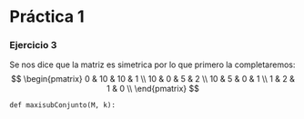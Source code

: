 # Práctica 1

### Ejercicio 3
Se nos dice que la matriz es simetrica por lo que primero la completaremos:
$$
\begin{pmatrix}
 0 & 10 & 10 & 1 \\
 10 & 0 & 5 & 2 \\
 10 & 5 & 0 & 1 \\
 1 & 2 & 1 & 0 \\
\end{pmatrix}
$$

    def maxisubConjunto(M, k):
        
